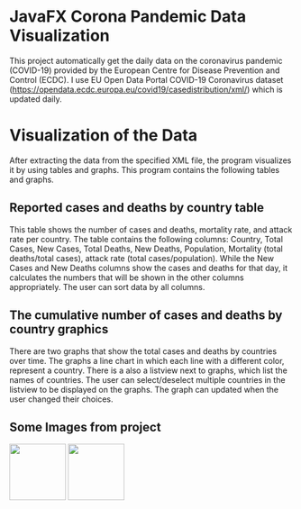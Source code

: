 # JavaFX Corona Pandemic Data Visualization

This project automatically get the daily data on the coronavirus pandemic
(COVID-19) provided by the European Centre for Disease Prevention and Control
(ECDC). I use EU Open Data Portal COVID-19 Coronavirus dataset
(https://opendata.ecdc.europa.eu/covid19/casedistribution/xml/) which is
updated daily.


# Visualization of the Data

After extracting the data from the specified XML file, the program visualizes
it by using tables and graphs. This program contains the following tables
and graphs.

## Reported cases and deaths by country table
This table shows the number of cases and deaths, mortality rate, and attack rate per country.
The table contains the following columns: Country, Total Cases, New Cases,
Total Deaths, New Deaths, Population, Mortality (total deaths/total cases), attack
rate (total cases/population). While the New Cases and New Deaths columns show
the cases and deaths for that day, it calculates the numbers that will be
shown in the other columns appropriately. The user can sort data by
all columns.


## The cumulative number of cases and deaths by country graphics

There are two graphs that show the total cases and deaths by countries over
time. The graphs a line chart in which each line with a different color,
represent a country. There is a also a listview next to graphs,
which list the names of countries. The user can select/deselect
multiple countries in the listview to be displayed on the graphs. The graph can updated when the user changed their choices. 


## Some Images from project

<img src="https://github.com/mhmtaliakbay/CovidDataVisualizer/blob/master/doc/screenshot1.PNG" style="height:100px;width:100px">
<img src="https://github.com/mhmtaliakbay/CovidDataVisualizer/blob/master/doc/screenshot2.PNG" style="height:100px;width:100px">
